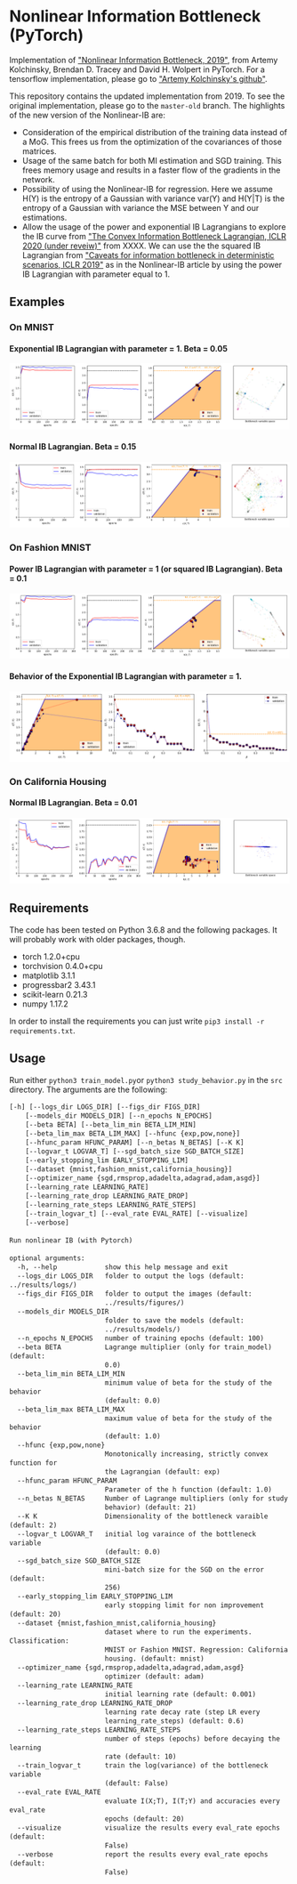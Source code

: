 # Nonlinear Information Bottleneck (PyTorch)

Implementation of ["Nonlinear Information Bottleneck, 2019"](https://arxiv.org/abs/1705.02436), from Artemy Kolchinsky, Brendan D. Tracey and David H. Wolpert in PyTorch. For a tensorflow implementation, please go to ["Artemy Kolchinsky's github"](https://github.com/artemyk/nonlinearIB).

This repository contains the updated implementation from 2019. To see the original implementation, please go to the `master-old` branch. The highlights of the new version of the Nonlinear-IB are:
- Consideration of the empirical distribution of the training data instead of a MoG. This frees us from the optimization of the covariances of those matrices.
- Usage of the same batch for both MI estimation and SGD training. This frees memory usage and results in a faster flow of the gradients in the network.
- Possibility of using the Nonlinear-IB for regression. Here we assume H(Y) is the entropy of a Gaussian with variance var(Y) and H(Y|T) is the entropy of a Gaussian with variance the MSE between Y and our estimations.
- Allow the usage of the power and exponential IB Lagrangians to explore the IB curve from ["The Convex Information Bottleneck Lagrangian, ICLR 2020 (under reveiw)"](https://openreview.net/pdf?id=SkxhS6EYvH) from XXXX. We can use the the squared IB Lagrangian from ["Caveats for information bottleneck in deterministic scenarios, ICLR 2019"](https://openreview.net/pdf?id=rke4HiAcY7) as in the Nonlinear-IB article by using the power IB Lagrangian with parameter equal to 1.

## Examples

### On MNIST

#### Exponential IB Lagrangian with parameter = 1. Beta = 0.05

![](./examples/mnist_exp_1_beta_0,05_image.png)

#### Normal IB Lagrangian. Beta = 0.15

![](./examples/mnist_none_beta_0,15_image.png)

### On Fashion MNIST

#### Power IB Lagrangian with parameter = 1 (or squared IB Lagrangian). Beta = 0.1

![](./examples/fashion_pow_1_beta_0,1_image.png)

#### Behavior of the Exponential IB Lagrangian with parameter = 1.

![](./examples/fashion_exp_1_behavior_image.png)

### On California Housing 

#### Normal IB Lagrangian. Beta = 0.01

![](./examples/housing_none_beta_0,01_image.png)


## Requirements

The code has been tested on Python 3.6.8 and the following packages. It will probably work with older packages, though.

- torch 1.2.0+cpu
- torchvision 0.4.0+cpu
- matplotlib 3.1.1
- progressbar2 3.43.1
- scikit-learn 0.21.3
- numpy 1.17.2

In order to install the requirements you can just write ```pip3 install -r requirements.txt```.

## Usage

Run either ```python3 train_model.py```or ```python3 study_behavior.py``` in the `src` directory. The arguments are the following:

```console
[-h] [--logs_dir LOGS_DIR] [--figs_dir FIGS_DIR]
    [--models_dir MODELS_DIR] [--n_epochs N_EPOCHS]
    [--beta BETA] [--beta_lim_min BETA_LIM_MIN]
    [--beta_lim_max BETA_LIM_MAX] [--hfunc {exp,pow,none}]
    [--hfunc_param HFUNC_PARAM] [--n_betas N_BETAS] [--K K]
    [--logvar_t LOGVAR_T] [--sgd_batch_size SGD_BATCH_SIZE]
    [--early_stopping_lim EARLY_STOPPING_LIM]
    [--dataset {mnist,fashion_mnist,california_housing}]
    [--optimizer_name {sgd,rmsprop,adadelta,adagrad,adam,asgd}]
    [--learning_rate LEARNING_RATE]
    [--learning_rate_drop LEARNING_RATE_DROP]
    [--learning_rate_steps LEARNING_RATE_STEPS]
    [--train_logvar_t] [--eval_rate EVAL_RATE] [--visualize]
    [--verbose]

Run nonlinear IB (with Pytorch)

optional arguments:
  -h, --help            show this help message and exit
  --logs_dir LOGS_DIR   folder to output the logs (default: ../results/logs/)
  --figs_dir FIGS_DIR   folder to output the images (default:
                        ../results/figures/)
  --models_dir MODELS_DIR
                        folder to save the models (default:
                        ../results/models/)
  --n_epochs N_EPOCHS   number of training epochs (default: 100)
  --beta BETA           Lagrange multiplier (only for train_model) (default:
                        0.0)
  --beta_lim_min BETA_LIM_MIN
                        minimum value of beta for the study of the behavior
                        (default: 0.0)
  --beta_lim_max BETA_LIM_MAX
                        maximum value of beta for the study of the behavior
                        (default: 1.0)
  --hfunc {exp,pow,none}
                        Monotonically increasing, strictly convex function for
                        the Lagrangian (default: exp)
  --hfunc_param HFUNC_PARAM
                        Parameter of the h function (default: 1.0)
  --n_betas N_BETAS     Number of Lagrange multipliers (only for study
                        behavior) (default: 21)
  --K K                 Dimensionality of the bottleneck varaible (default: 2)
  --logvar_t LOGVAR_T   initial log varaince of the bottleneck variable
                        (default: 0.0)
  --sgd_batch_size SGD_BATCH_SIZE
                        mini-batch size for the SGD on the error (default:
                        256)
  --early_stopping_lim EARLY_STOPPING_LIM
                        early stopping limit for non improvement (default: 20)
  --dataset {mnist,fashion_mnist,california_housing}
                        dataset where to run the experiments. Classification:
                        MNIST or Fashion MNIST. Regression: California
                        housing. (default: mnist)
  --optimizer_name {sgd,rmsprop,adadelta,adagrad,adam,asgd}
                        optimizer (default: adam)
  --learning_rate LEARNING_RATE
                        initial learning rate (default: 0.001)
  --learning_rate_drop LEARNING_RATE_DROP
                        learning rate decay rate (step LR every
                        learning_rate_steps) (default: 0.6)
  --learning_rate_steps LEARNING_RATE_STEPS
                        number of steps (epochs) before decaying the learning
                        rate (default: 10)
  --train_logvar_t      train the log(variance) of the bottleneck variable
                        (default: False)
  --eval_rate EVAL_RATE
                        evaluate I(X;T), I(T;Y) and accuracies every eval_rate
                        epochs (default: 20)
  --visualize           visualize the results every eval_rate epochs (default:
                        False)
  --verbose             report the results every eval_rate epochs (default:
                        False)
```
